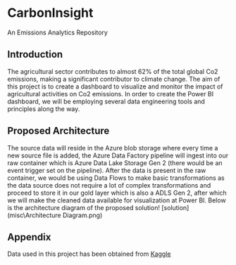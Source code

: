 
# CarbonInsight

An Emissions Analytics Repository



## Introduction
The agricultural sector contributes to almost 62% of the total global Co2 emissions, making a significant contributor to climate change. The aim of this project is to create a dashboard to visualize and monitor the impact of agricultural activities on Co2 emissions. In order to create the Power BI dashboard, we will be employing several data engineering tools and principles along the way.

## Proposed Architecture
The source data will reside in the Azure blob storage where every time a new source file is added, the Azure Data Factory pipeline will ingest into our raw container which is Azure Data Lake Storage Gen 2 (there would be an event trigger set on the pipeline). After the data is present in the raw container, we would be using Data Flows to make basic transformations as the data source does not require a lot of complex transformations and proceed to store it in our gold layer which is also a ADLS Gen 2, after which we will make the cleaned data available for visualization at Power BI. Below is the architecture diagram of the proposed solution!
[solution](misc\Architecture Diagram.png)


## Appendix

Data used in this project has been obtained from [Kaggle](https://www.kaggle.com/datasets/alessandrolobello/agri-food-co2-emission-dataset-forecasting-ml)

